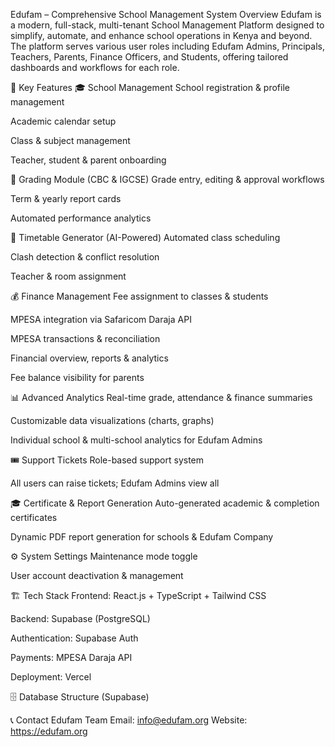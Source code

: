 Edufam – Comprehensive School Management System
Overview
Edufam is a modern, full-stack, multi-tenant School Management Platform designed to simplify, automate, and enhance school operations in Kenya and beyond. The platform serves various user roles including Edufam Admins, Principals, Teachers, Parents, Finance Officers, and Students, offering tailored dashboards and workflows for each role.

🚀 Key Features
🎓 School Management
School registration & profile management

Academic calendar setup

Class & subject management

Teacher, student & parent onboarding

📝 Grading Module (CBC & IGCSE)
Grade entry, editing & approval workflows

Term & yearly report cards

Automated performance analytics

📅 Timetable Generator (AI-Powered)
Automated class scheduling

Clash detection & conflict resolution

Teacher & room assignment

💰 Finance Management
Fee assignment to classes & students

MPESA integration via Safaricom Daraja API

MPESA transactions & reconciliation

Financial overview, reports & analytics

Fee balance visibility for parents

📊 Advanced Analytics
Real-time grade, attendance & finance summaries

Customizable data visualizations (charts, graphs)

Individual school & multi-school analytics for Edufam Admins

🎟️ Support Tickets
Role-based support system

All users can raise tickets; Edufam Admins view all

🎓 Certificate & Report Generation
Auto-generated academic & completion certificates

Dynamic PDF report generation for schools & Edufam Company

⚙️ System Settings
Maintenance mode toggle

User account deactivation & management

🏗️ Tech Stack
Frontend: React.js + TypeScript + Tailwind CSS

Backend: Supabase (PostgreSQL)

Authentication: Supabase Auth

Payments: MPESA Daraja API

Deployment: Vercel

🗄️ Database Structure (Supabase)

📞 Contact
Edufam Team
Email: info@edufam.org
Website: https://edufam.org

